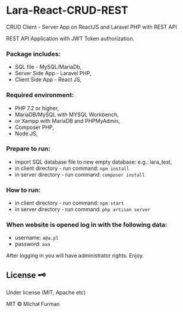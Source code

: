 # Lara-React-CRUD-REST 
CRUD Client - Server  App on ReactJS and Laravel PHP with REST API

REST API Application with JWT Token authorization.

### Package includes:

- SQL file - MySQL/MariaDb,
- Server Side App - Laravel PHP,
- Client Side App - React JS,

### Required environment:
- PHP 7.2 or higher,
- MariaDB/MySQL with MYSQL Workbench,
- or Xampp with MariaDB and PHPMyAdmin,
- Composer PHP,
- Node.JS,

### Prepare to run:
- import SQL database file to new empty database: e.g.: lara_test,
- in client directory - run command: 
````npm install ````
- in server directory - run command: 
```composer install ```

### How to run:
- in client directory - run command: 
```npm start ```
- in server directory - run command: 
```php artisan server ```

### When website is opened log in with the following data:
- username: ```a@a.pl```
- password: ```aaa```

After logging in you will have administrator rights.
Enjoy.

## License :old_key:

Under license (MIT, Apache etc)

MIT © Michał Furman
